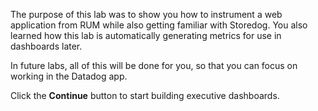 The purpose of this lab was to show you how to instrument a web application from RUM while also getting familiar with Storedog. You also learned how this lab is automatically generating metrics for use in dashboards later.

In future labs, all of this will be done for you, so that you can focus on working in the Datadog app.

Click the **Continue** button to start building executive dashboards.